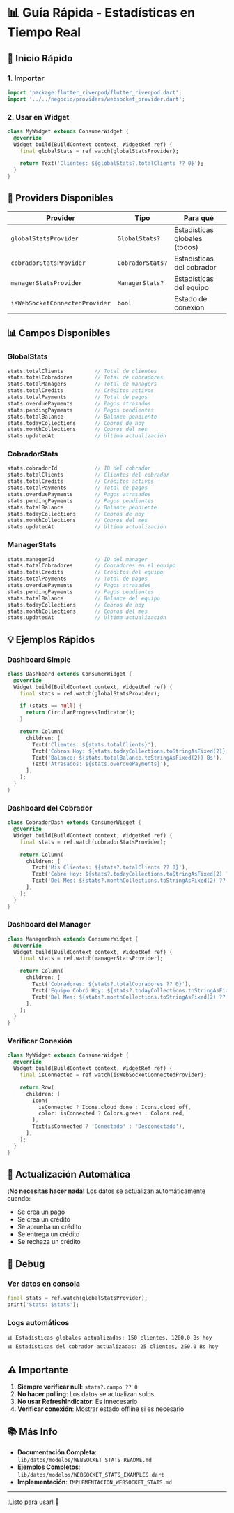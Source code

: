 # 📊 Guía Rápida - Estadísticas en Tiempo Real

## 🚀 Inicio Rápido

### 1. Importar
```dart
import 'package:flutter_riverpod/flutter_riverpod.dart';
import '../../negocio/providers/websocket_provider.dart';
```

### 2. Usar en Widget
```dart
class MyWidget extends ConsumerWidget {
  @override
  Widget build(BuildContext context, WidgetRef ref) {
    final globalStats = ref.watch(globalStatsProvider);

    return Text('Clientes: ${globalStats?.totalClients ?? 0}');
  }
}
```

## 📡 Providers Disponibles

| Provider | Tipo | Para qué |
|----------|------|----------|
| `globalStatsProvider` | `GlobalStats?` | Estadísticas globales (todos) |
| `cobradorStatsProvider` | `CobradorStats?` | Estadísticas del cobrador |
| `managerStatsProvider` | `ManagerStats?` | Estadísticas del equipo |
| `isWebSocketConnectedProvider` | `bool` | Estado de conexión |

## 📊 Campos Disponibles

### GlobalStats
```dart
stats.totalClients          // Total de clientes
stats.totalCobradores       // Total de cobradores
stats.totalManagers         // Total de managers
stats.totalCredits          // Créditos activos
stats.totalPayments         // Total de pagos
stats.overduePayments       // Pagos atrasados
stats.pendingPayments       // Pagos pendientes
stats.totalBalance          // Balance pendiente
stats.todayCollections      // Cobros de hoy
stats.monthCollections      // Cobros del mes
stats.updatedAt             // Última actualización
```

### CobradorStats
```dart
stats.cobradorId            // ID del cobrador
stats.totalClients          // Clientes del cobrador
stats.totalCredits          // Créditos activos
stats.totalPayments         // Total de pagos
stats.overduePayments       // Pagos atrasados
stats.pendingPayments       // Pagos pendientes
stats.totalBalance          // Balance pendiente
stats.todayCollections      // Cobros de hoy
stats.monthCollections      // Cobros del mes
stats.updatedAt             // Última actualización
```

### ManagerStats
```dart
stats.managerId             // ID del manager
stats.totalCobradores       // Cobradores en el equipo
stats.totalCredits          // Créditos del equipo
stats.totalPayments         // Total de pagos
stats.overduePayments       // Pagos atrasados
stats.pendingPayments       // Pagos pendientes
stats.totalBalance          // Balance del equipo
stats.todayCollections      // Cobros de hoy
stats.monthCollections      // Cobros del mes
stats.updatedAt             // Última actualización
```

## 💡 Ejemplos Rápidos

### Dashboard Simple
```dart
class Dashboard extends ConsumerWidget {
  @override
  Widget build(BuildContext context, WidgetRef ref) {
    final stats = ref.watch(globalStatsProvider);

    if (stats == null) {
      return CircularProgressIndicator();
    }

    return Column(
      children: [
        Text('Clientes: ${stats.totalClients}'),
        Text('Cobros Hoy: ${stats.todayCollections.toStringAsFixed(2)} Bs'),
        Text('Balance: ${stats.totalBalance.toStringAsFixed(2)} Bs'),
        Text('Atrasados: ${stats.overduePayments}'),
      ],
    );
  }
}
```

### Dashboard del Cobrador
```dart
class CobradorDash extends ConsumerWidget {
  @override
  Widget build(BuildContext context, WidgetRef ref) {
    final stats = ref.watch(cobradorStatsProvider);

    return Column(
      children: [
        Text('Mis Clientes: ${stats?.totalClients ?? 0}'),
        Text('Cobré Hoy: ${stats?.todayCollections.toStringAsFixed(2) ?? '0'} Bs'),
        Text('Del Mes: ${stats?.monthCollections.toStringAsFixed(2) ?? '0'} Bs'),
      ],
    );
  }
}
```

### Dashboard del Manager
```dart
class ManagerDash extends ConsumerWidget {
  @override
  Widget build(BuildContext context, WidgetRef ref) {
    final stats = ref.watch(managerStatsProvider);

    return Column(
      children: [
        Text('Cobradores: ${stats?.totalCobradores ?? 0}'),
        Text('Equipo Cobró Hoy: ${stats?.todayCollections.toStringAsFixed(2) ?? '0'} Bs'),
        Text('Del Mes: ${stats?.monthCollections.toStringAsFixed(2) ?? '0'} Bs'),
      ],
    );
  }
}
```

### Verificar Conexión
```dart
class MyWidget extends ConsumerWidget {
  @override
  Widget build(BuildContext context, WidgetRef ref) {
    final isConnected = ref.watch(isWebSocketConnectedProvider);

    return Row(
      children: [
        Icon(
          isConnected ? Icons.cloud_done : Icons.cloud_off,
          color: isConnected ? Colors.green : Colors.red,
        ),
        Text(isConnected ? 'Conectado' : 'Desconectado'),
      ],
    );
  }
}
```

## 🔄 Actualización Automática

**¡No necesitas hacer nada!** Los datos se actualizan automáticamente cuando:
- Se crea un pago
- Se crea un crédito
- Se aprueba un crédito
- Se entrega un crédito
- Se rechaza un crédito

## 🐛 Debug

### Ver datos en consola
```dart
final stats = ref.watch(globalStatsProvider);
print('Stats: $stats');
```

### Logs automáticos
```
📊 Estadísticas globales actualizadas: 150 clientes, 1200.0 Bs hoy
📊 Estadísticas del cobrador actualizadas: 25 clientes, 250.0 Bs hoy
```

## ⚠️ Importante

1. **Siempre verificar null**: `stats?.campo ?? 0`
2. **No hacer polling**: Los datos se actualizan solos
3. **No usar RefreshIndicator**: Es innecesario
4. **Verificar conexión**: Mostrar estado offline si es necesario

## 📚 Más Info

- **Documentación Completa**: `lib/datos/modelos/WEBSOCKET_STATS_README.md`
- **Ejemplos Completos**: `lib/datos/modelos/WEBSOCKET_STATS_EXAMPLES.dart`
- **Implementación**: `IMPLEMENTACION_WEBSOCKET_STATS.md`

---

¡Listo para usar! 🎉
